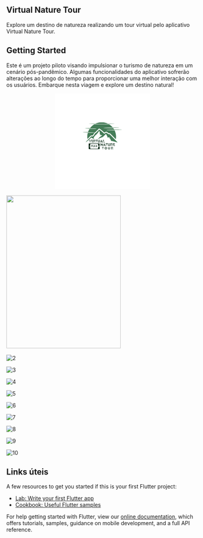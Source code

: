 ## Virtual Nature Tour

Explore um destino de natureza realizando um tour virtual pelo aplicativo Virtual Nature Tour.

## Getting Started

Este é um projeto piloto visando impulsionar o turismo de natureza em um cenário pós-pandêmico. Algumas funcionalidades do aplicativo sofrerão alterações ao longo do tempo para proporcionar uma melhor interação com os usuários. Embarque nesta viagem e explore um destino natural!

<p align="center">
<img width="250" height="250" src="/assets/images/logo.png">
</p>


<img src="https://user-images.githubusercontent.com/102529232/178161265-3ce8bf9e-f8e6-49af-818a-15429cba9201.gif" width="300" height="400">

![2](https://user-images.githubusercontent.com/102529232/178161447-473c61c9-532d-497b-b072-73eb3c211812.gif)

![3](https://user-images.githubusercontent.com/102529232/178164591-5415921d-d54b-427c-9a7f-56cecaa89a4d.gif)

![4](https://user-images.githubusercontent.com/102529232/178164602-858b5613-5c64-4771-ae4c-8c3d75ddefad.gif)

![5](https://user-images.githubusercontent.com/102529232/178164610-8841e81e-709d-464c-8e1f-305f6014c00c.gif)

![6](https://user-images.githubusercontent.com/102529232/178164621-6fe556f7-b996-4b66-ba77-bf291018c17c.gif)

![7](https://user-images.githubusercontent.com/102529232/178164625-f8dbb9f1-d814-47e1-8a36-f854f0097ba5.gif)

![8](https://user-images.githubusercontent.com/102529232/178164627-87f1ede8-086c-41f9-bc0b-dcc864b6d87b.gif)

![9](https://user-images.githubusercontent.com/102529232/178164630-8e709805-0d54-42ef-8cb0-41aa2f72edba.gif)

![10](https://user-images.githubusercontent.com/102529232/178164634-ca8d76e1-e10e-4f59-9a27-792c2d4bab43.gif)


## Links úteis

A few resources to get you started if this is your first Flutter project:

- [Lab: Write your first Flutter app](https://flutter.dev/docs/get-started/codelab)
- [Cookbook: Useful Flutter samples](https://flutter.dev/docs/cookbook)

For help getting started with Flutter, view our
[online documentation](https://flutter.dev/docs), which offers tutorials,
samples, guidance on mobile development, and a full API reference.
